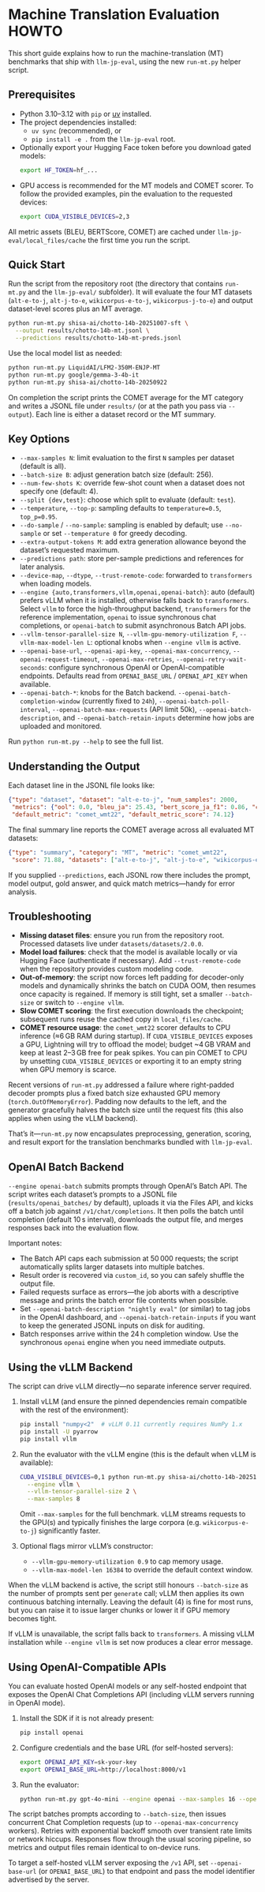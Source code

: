 # Machine Translation Evaluation HOWTO

This short guide explains how to run the machine-translation (MT) benchmarks that ship with `llm-jp-eval`, using the new `run-mt.py` helper script.

## Prerequisites
- Python 3.10–3.12 with `pip` or [uv](https://docs.astral.sh/uv/) installed.
- The project dependencies installed:
  - `uv sync` (recommended), or
  - `pip install -e .` from the `llm-jp-eval` root.
- Optionally export your Hugging Face token before you download gated models:
  ```bash
  export HF_TOKEN=hf_...
  ```
- GPU access is recommended for the MT models and COMET scorer. To follow the provided examples, pin the evaluation to the requested devices:
  ```bash
  export CUDA_VISIBLE_DEVICES=2,3
  ```

All metric assets (BLEU, BERTScore, COMET) are cached under `llm-jp-eval/local_files/cache` the first time you run the script.

## Quick Start
Run the script from the repository root (the directory that contains `run-mt.py` and the `llm-jp-eval/` subfolder). It will evaluate the four MT datasets (`alt-e-to-j`, `alt-j-to-e`, `wikicorpus-e-to-j`, `wikicorpus-j-to-e`) and output dataset-level scores plus an MT average.

```bash
python run-mt.py shisa-ai/chotto-14b-20251007-sft \
  --output results/chotto-14b-mt.jsonl \
  --predictions results/chotto-14b-mt-preds.jsonl
```

Use the local model list as needed:
```bash
python run-mt.py LiquidAI/LFM2-350M-ENJP-MT
python run-mt.py google/gemma-3-4b-it
python run-mt.py shisa-ai/chotto-14b-20250922
```

On completion the script prints the COMET average for the MT category and writes a JSONL file under `results/` (or at the path you pass via `--output`). Each line is either a dataset record or the MT summary.

## Key Options
- `--max-samples N`: limit evaluation to the first `N` samples per dataset (default is all).
- `--batch-size B`: adjust generation batch size (default: 256).
- `--num-few-shots K`: override few-shot count when a dataset does not specify one (default: 4).
- `--split {dev,test}`: choose which split to evaluate (default: `test`).
- `--temperature`, `--top-p`: sampling defaults to `temperature=0.5`, `top_p=0.95`.
- `--do-sample` / `--no-sample`: sampling is enabled by default; use `--no-sample` or set `--temperature 0` for greedy decoding.
- `--extra-output-tokens M`: add extra generation allowance beyond the dataset’s requested maximum.
- `--predictions path`: store per-sample predictions and references for later analysis.
- `--device-map`, `--dtype`, `--trust-remote-code`: forwarded to `transformers` when loading models.
- `--engine {auto,transformers,vllm,openai,openai-batch}`: auto (default) prefers vLLM when it is installed, otherwise falls back to `transformers`. Select `vllm` to force the high-throughput backend, `transformers` for the reference implementation, `openai` to issue synchronous chat completions, or `openai-batch` to submit asynchronous Batch API jobs.
- `--vllm-tensor-parallel-size N`, `--vllm-gpu-memory-utilization F`, `--vllm-max-model-len L`: optional knobs when `--engine vllm` is active.
- `--openai-base-url`, `--openai-api-key`, `--openai-max-concurrency`, `--openai-request-timeout`, `--openai-max-retries`, `--openai-retry-wait-seconds`: configure synchronous OpenAI or OpenAI-compatible endpoints. Defaults read from `OPENAI_BASE_URL` / `OPENAI_API_KEY` when available.
- `--openai-batch-*`: knobs for the Batch backend. `--openai-batch-completion-window` (currently fixed to `24h`), `--openai-batch-poll-interval`, `--openai-batch-max-requests` (API limit 50k), `--openai-batch-description`, and `--openai-batch-retain-inputs` determine how jobs are uploaded and monitored.

Run `python run-mt.py --help` to see the full list.

## Understanding the Output
Each dataset line in the JSONL file looks like:
```json
{"type": "dataset", "dataset": "alt-e-to-j", "num_samples": 2000,
 "metrics": {"ool": 0.0, "bleu_ja": 25.43, "bert_score_ja_f1": 0.86, "comet_wmt22": 74.12},
 "default_metric": "comet_wmt22", "default_metric_score": 74.12}
```
The final summary line reports the COMET average across all evaluated MT datasets:
```json
{"type": "summary", "category": "MT", "metric": "comet_wmt22",
 "score": 71.88, "datasets": ["alt-e-to-j", "alt-j-to-e", "wikicorpus-e-to-j", "wikicorpus-j-to-e"]}
```

If you supplied `--predictions`, each JSONL row there includes the prompt, model output, gold answer, and quick match metrics—handy for error analysis.

## Troubleshooting
- **Missing dataset files**: ensure you run from the repository root. Processed datasets live under `datasets/datasets/2.0.0`.
- **Model load failures**: check that the model is available locally or via Hugging Face (authenticate if necessary). Add `--trust-remote-code` when the repository provides custom modeling code.
- **Out-of-memory**: the script now forces left padding for decoder-only models and dynamically shrinks the batch on CUDA OOM, then resumes once capacity is regained. If memory is still tight, set a smaller `--batch-size` or switch to `--engine vllm`.
- **Slow COMET scoring**: the first execution downloads the checkpoint; subsequent runs reuse the cached copy in `local_files/cache`.
- **COMET resource usage**: the `comet_wmt22` scorer defaults to CPU inference (≈6 GB RAM during startup). If `CUDA_VISIBLE_DEVICES` exposes a GPU, Lightning will try to offload the model; budget ~4 GB VRAM and keep at least 2–3 GB free for peak spikes. You can pin COMET to CPU by unsetting `CUDA_VISIBLE_DEVICES` or exporting it to an empty string when GPU memory is scarce.

Recent versions of `run-mt.py` addressed a failure where right-padded decoder prompts plus a fixed batch size exhausted GPU memory (`torch.OutOfMemoryError`). Padding now defaults to the left, and the generator gracefully halves the batch size until the request fits (this also applies when using the vLLM backend).

That’s it—`run-mt.py` now encapsulates preprocessing, generation, scoring, and result export for the translation benchmarks bundled with `llm-jp-eval`.

## OpenAI Batch Backend

`--engine openai-batch` submits prompts through OpenAI’s Batch API. The script writes each dataset’s prompts to a JSONL file (`results/openai_batches/` by default), uploads it via the Files API, and kicks off a batch job against `/v1/chat/completions`. It then polls the batch until completion (default 10 s interval), downloads the output file, and merges responses back into the evaluation flow.

Important notes:
- The Batch API caps each submission at 50 000 requests; the script automatically splits larger datasets into multiple batches.
- Result order is recovered via `custom_id`, so you can safely shuffle the output file.
- Failed requests surface as errors—the job aborts with a descriptive message and prints the batch error file contents when possible.
- Set `--openai-batch-description "nightly eval"` (or similar) to tag jobs in the OpenAI dashboard, and `--openai-batch-retain-inputs` if you want to keep the generated JSONL inputs on disk for auditing.
- Batch responses arrive within the 24 h completion window. Use the synchronous `openai` engine when you need immediate outputs.

## Using the vLLM Backend
The script can drive vLLM directly—no separate inference server required.

1. Install vLLM (and ensure the pinned dependencies remain compatible with the rest of the environment):
   ```bash
   pip install "numpy<2"  # vLLM 0.11 currently requires NumPy 1.x
   pip install -U pyarrow
   pip install vllm
   ```
2. Run the evaluator with the vLLM engine (this is the default when vLLM is available):
   ```bash
   CUDA_VISIBLE_DEVICES=0,1 python run-mt.py shisa-ai/chotto-14b-20251007-dpo-openrlhf \
     --engine vllm \
     --vllm-tensor-parallel-size 2 \
     --max-samples 8
   ```
   Omit `--max-samples` for the full benchmark. vLLM streams requests to the GPU(s) and typically finishes the large corpora (e.g. `wikicorpus-e-to-j`) significantly faster.

3. Optional flags mirror vLLM’s constructor:
   - `--vllm-gpu-memory-utilization 0.9` to cap memory usage.
   - `--vllm-max-model-len 16384` to override the default context window.

When the vLLM backend is active, the script still honours `--batch-size` as the number of prompts sent per `generate` call; vLLM then applies its own continuous batching internally. Leaving the default (4) is fine for most runs, but you can raise it to issue larger chunks or lower it if GPU memory becomes tight.

If vLLM is unavailable, the script falls back to `transformers`. A missing vLLM installation while `--engine vllm` is set now produces a clear error message.

## Using OpenAI-Compatible APIs
You can evaluate hosted OpenAI models or any self-hosted endpoint that exposes the OpenAI Chat Completions API (including vLLM servers running in OpenAI mode).

1. Install the SDK if it is not already present:
   ```bash
   pip install openai
   ```
2. Configure credentials and the base URL (for self-hosted servers):
   ```bash
   export OPENAI_API_KEY=sk-your-key
   export OPENAI_BASE_URL=http://localhost:8000/v1
   ```
3. Run the evaluator:
   ```bash
   python run-mt.py gpt-4o-mini --engine openai --max-samples 16 --openai-max-concurrency 8
   ```

The script batches prompts according to `--batch-size`, then issues concurrent Chat Completion requests (up to `--openai-max-concurrency` workers). Retries with exponential backoff smooth over transient rate limits or network hiccups. Responses flow through the usual scoring pipeline, so metrics and output files remain identical to on-device runs.

To target a self-hosted vLLM server exposing the `/v1` API, set `--openai-base-url` (or `OPENAI_BASE_URL`) to that endpoint and pass the model identifier advertised by the server.
